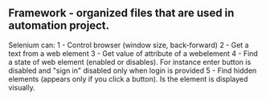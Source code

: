 Framework - organized files that are used in automation project.
--
Selenium can:
1 - Control browser (window size, back-forward)
2 - Get a text from a web element
3 - Get value of attribute of a webelement
4 - Find a state of web element (enabled or disables). For instance enter button is disabled and "sign in" disabled only when login is provided
5 - Find hidden elements (appears only if you click a button). Is the element is displayed visually.
